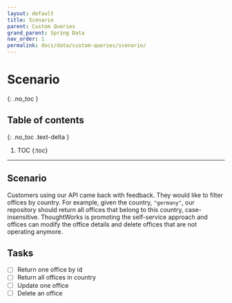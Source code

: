 ```yaml
---
layout: default
title: Scenario
parent: Custom Queries
grand_parent: Spring Data
nav_order: 1
permalink: docs/data/custom-queries/scenario/
---
```


# Scenario
{: .no_toc }

## Table of contents
{: .no_toc .text-delta }

1. TOC
{:toc}

---

## Scenario

Customers using our API came back with feedback.  They would like to filter offices by country.  For example, given the country, `"germany"`, our repository should return all offices that belong to this country, case-insensitive.  ThoughtWorks is promoting the self-service approach and offices can modify the office details and delete offices that are not operating anymore.

## Tasks

- [ ] Return one office by id
- [ ] Return all offices in country
- [ ] Update one office
- [ ] Delete an office
